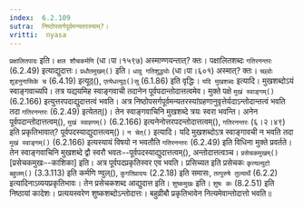 ```yaml
---
index:  6.2.109
sutra:  निष्ठोपसर्गपूर्वमन्यतरस्याम्?।
vritti:  nyasa
---
```


`प्रक्षालितपादः` इति। `क्षल शौचकर्मणि` (धा।पा।१५९७) अस्माण्णयन्तात्? क्तः। पक्षालितशब्दः `गतिरनन्तरः` (6.2.49) इत्याद्युदात्तः। `प्रधौतमुखम्()` इति। `धावु गतिशुद्ध्योः` (धा।पा।६०१) अस्मात्? क्तः। `च्छ्वोः शूडनुनासिके च` (6.4.19) इत्यूठ्(), `एत्येधत्यूठ्()सु` (6.1.86) इति वृद्धिः। 
`यदि मुखशब्दः` इत्यादि। मुखशब्दोऽयं स्वाङ्गवाच्यपि। तत्र यद्ययमिह स्वाङ्गवाची तदानेन पूर्वपदान्तोदात्तत्वमेव। मुक्ते पक्षे `मुखं स्वाङ्गम्()` (6.2.166) इत्युत्तरपदाद्युदात्तत्वं भवति। अत्र निष्ठोपसर्गपूर्वमन्यतरस्यांग्रहणानुवृत्तेर्यदाऽन्तोदान्तत्वं भवति तदा `गतिरनन्तरः` (6.2.49) इत्येतत्()। तेन स्वाङ्गवाचिनि मुखशब्दे त्रयः स्वरा भवन्ति। अनेन पूर्वपदान्तोदात्तत्वम्(), `मुखं स्वाह्गम्()` (6.2.166) इत्यनेनोत्तरपदन्तोदात्तत्वम्(), `गतिरनन्तरः` (६।२।४९) इति प्रकृतिभावात्? पूर्वपदस्याद्युदात्तत्वम्()। `न चेत्()` इत्यादि। यदि मुखशब्दोऽत्र स्वाङ्गावची न भवति तदा `मुखं स्वाङ्गम्()` (6.2.166) इत्यस्यायं विषयो न भवतौति `गतिरनन्तरः` (6.2.49) इति विधिना मुक्ते प्रवर्तते। तेन स्वाङ्गवाचिनि मुखशब्दे द्वौ स्वरौ भवतः--पूर्वपदस्याद्युदात्तत्वम्(), अन्तोदात्तत्वञ्च। 
`प्रसेचकमुखम्()` [प्रसेचकमुखः--काशिका] इति। अत्र पूर्वपदप्रकृतिस्वर एव भवति। प्रसिच्यत इति प्रसेचकः `कृत्यल्युटो बहुलम्()` (3.3.113) इति कर्मणि ण्वुल्(), `कुगतिप्रादयः` (2.2.18) इति समासः, `तत्पुरुषे तुल्यार्थे` (6.2.2) इत्यादिनाऽव्ययप्रकृतिभावः। तेन प्रसेचकशब्द आद्युदात्त इति। `शुष्कमुखः` इति। `शुषः कः` (8.2.51) इति निष्ठायां कादेशः। प्रत्ययस्वरेण शुष्कशब्दोऽन्तोदात्तः। बहुव्रीबौ प्रकृतिभावेन नित्यमेवान्तोदात्तो भवति॥
